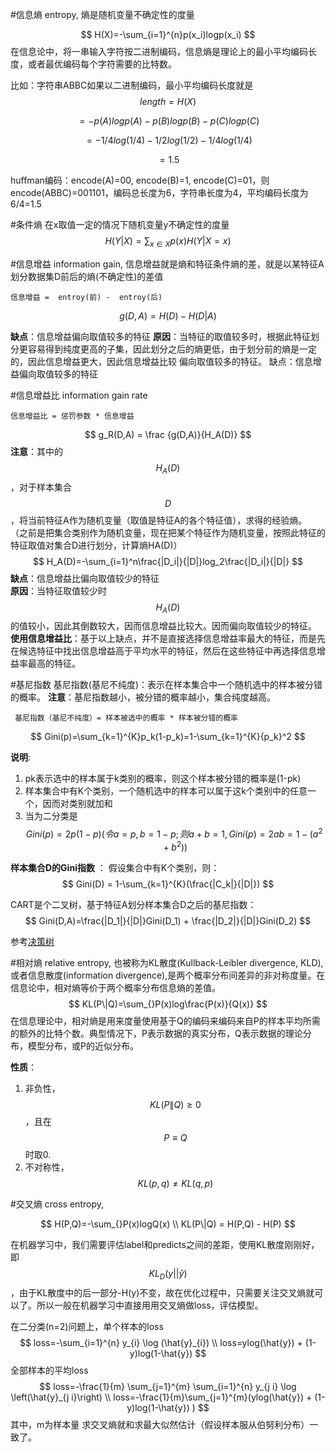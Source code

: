#信息熵
entropy, 熵是随机变量不确定性的度量

$$
H(X)=-\sum_{i=1}^{n}p(x_i)logp(x_i)
$$
在信息论中，将一串输入字符按二进制编码，信息熵是理论上的最小平均编码长度，或者最优编码每个字符需要的比特数。

比如：字符串ABBC如果以二进制编码，最小平均编码长度就是
$$
 length = H(X)
$$

$$
= -p(A)logp(A) - p(B)logp(B) - p(C)logp(C)
$$ 

$$
=-1/4log(1/4) - 1/2log(1/2) - 1/4log(1/4)
$$
 
$$  
 =1.5 
$$

huffman编码：encode(A)=00, encode(B)=1, encode(C)=01，则encode(ABBC)=001101，编码总长度为6，字符串长度为4，平均编码长度为6/4=1.5


#条件熵
在x取值一定的情况下随机变量y不确定性的度量
$$
H(Y|X) = \sum_{x \in X} p(x)H(Y|X=x)
$$

#信息增益
information gain, 信息增益就是熵和特征条件熵的差，就是以某特征A划分数据集D前后的熵(不确定性)的差值
 
    信息增益 =  entroy(前) -  entroy(后)
$$
 g(D,A)= H(D) - H(D|A)
$$


**缺点**：信息增益偏向取值较多的特征
**原因**：当特征的取值较多时，根据此特征划分更容易得到纯度更高的子集，因此划分之后的熵更低，由于划分前的熵是一定的，因此信息增益更大，因此信息增益比较 偏向取值较多的特征。 缺点：信息增益偏向取值较多的特征
 

#信息增益比
information gain rate

    信息增益比 = 惩罚参数 * 信息增益
$$
 g_R(D,A) = \frac {g(D,A)}{H_A(D)} 
$$
**注意**：其中的$$H_A(D)$$，对于样本集合$$D$$，将当前特征A作为随机变量（取值是特征A的各个特征值），求得的经验熵。
（之前是把集合类别作为随机变量，现在把某个特征作为随机变量，按照此特征的特征取值对集合D进行划分，计算熵HA(D)）
$$
H_A(D)=-\sum_{i=1}^n\frac{|D_i|}{|D|}log_2\frac{|D_i|}{|D|}
$$
**缺点**：信息增益比偏向取值较少的特征   
**原因**：当特征取值较少时$$H_A(D)$$的值较小，因此其倒数较大，因而信息增益比较大。因而偏向取值较少的特征。
**使用信息增益比**：基于以上缺点，并不是直接选择信息增益率最大的特征，而是先在候选特征中找出信息增益高于平均水平的特征，然后在这些特征中再选择信息增益率最高的特征。


#基尼指数
基尼指数(基尼不纯度)：表示在样本集合中一个随机选中的样本被分错的概率。
**注意**：基尼指数越小，被分错的概率越小，集合纯度越高。

     基尼指数（基尼不纯度）= 样本被选中的概率 * 样本被分错的概率
$$
Gini(p)=\sum_{k=1}^{K}p_k(1-p_k)=1-\sum_{k=1}^{K}{p_k}^2
$$     

**说明**:

1. pk表示选中的样本属于k类别的概率，则这个样本被分错的概率是(1-pk)
2. 样本集合中有K个类别，一个随机选中的样本可以属于这k个类别中的任意一个，因而对类别就加和
3. 当为二分类是
$$Gini(p) = 2p(1-p) 
  (令a=p,b=1-p; 则a+b=1, Gini(p)=2ab = 1 - (a^2 + b^2))
$$

**样本集合D的Gini指数** ： 假设集合中有K个类别，则：
$$
Gini(D) = 1-\sum_{k=1}^{K}(\frac{|C_k|}{|D|})
$$

CART是个二叉树，基于特征A划分样本集合D之后的基尼指数：
$$
Gini(D,A)=\frac{|D_1|}{|D|}Gini(D_1) + \frac{|D_2|}{|D|}Gini(D_2)
$$




参考[决策树](https://www.cnblogs.com/muzixi/p/6566803.html)


#相对熵
relative entropy, 也被称为KL散度(Kullback-Leibler divergence, KLD),或者信息散度(information divergence),是两个概率分布间差异的非对称度量。在信息论中，相对熵等价于两个概率分布信息熵的差值。
$$
KL(P\|Q)=\sum_{}P(x)log\frac{P(x)}{Q(x)}
$$
在信息理论中，相对熵是用来度量使用基于Q的编码来编码来自P的样本平均所需的额外的比特个数。典型情况下，P表示数据的真实分布，Q表示数据的理论分布，模型分布，或P的近似分布。

**性质**：
1. 非负性，$$KL(P \| Q) \geq 0$$，且在$$P \equiv Q$$时取0.
2. 不对称性，$$KL(p, q) \neq KL(q, p)$$

#交叉熵
cross entropy, 

$$
H(P,Q)=-\sum_{}P(x)logQ(x) \\
KL(P\|Q) = H(P,Q) - H(P)
$$

在机器学习中，我们需要评估label和predicts之间的差距，使用KL散度刚刚好，即$$KL_D(y||\hat{y} )$$，由于KL散度中的后一部分-H(y)不变，故在优化过程中，只需要关注交叉熵就可以了。所以一般在机器学习中直接用用交叉熵做loss，评估模型。

在二分类(n=2)问题上，单个样本的loss
$$
loss=-\sum_{i=1}^{n} y_{i} \log (\hat{y}_{i}) \\
loss=ylog(\hat{y}) + (1-y)log(1-\hat{y})
$$
全部样本的平均loss
$$
loss=-\frac{1}{m} \sum_{j=1}^{m} \sum_{i=1}^{n} y_{j i} \log \left(\hat{y}_{j i}\right) \\
loss=-\frac{1}{m}\sum_{j=1}^{m}(ylog(\hat{y}) + (1-y)log(1-\hat{y})
)
$$
其中，m为样本量
求交叉熵就和求最大似然估计（假设样本服从伯努利分布）一致了。






    